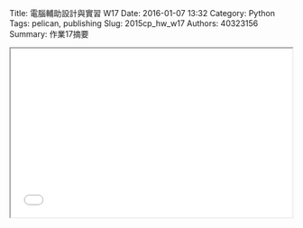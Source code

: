 Title: 電腦輔助設計與實習  W17
Date: 2016-01-07 13:32
Category: Python
Tags: pelican, publishing
Slug: 2015cp_hw_w17
Authors: 40323156
Summary: 作業17摘要

<iframe src="40323156_cp_w17_p.html" width="500" height="300"></iframe>
